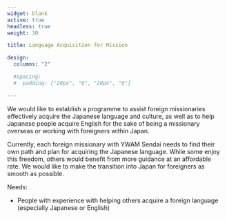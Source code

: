 ```yaml
---
widget: blank
active: true
headless: true
weight: 30

title: Language Acquisition for Mission

design:
  columns: "2"

  #spacing:
  #  padding: ["20px", "0", "20px", "0"]

---
```


We would like to establish a programme to assist foreign missionaries effectively acquire the Japanese language and culture, as well as to help Japanese people acquire English for the sake of being a missionary overseas or working with foreigners within Japan.

Currently, each foreign missionary with YWAM Sendai needs to find their own path and plan for acquiring the Japanese language. While some enjoy this freedom, others would benefit from more guidance at an affordable rate. We would like to make the transition into Japan for foreigners as smooth as possible.

Needs:

- People with experience with helping others acquire a foreign language (especially Japanese or English)
